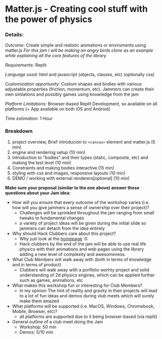 # Matter.js - Creating cool stuff with the power of physics

### Details:
_Outcome:_ Create simple and realistic animations or enviroments using matter.js
*For this jam i will be making an angry birds clone as an example while explaining all the core features of the library*
<!-- undecied (yet) -->

_Requirements:_ Replit

_Language used:_ html and javascript (objects, classes, etc) (optionally css)

_Customization opportunity:_ Custom shapes and bodies with various adjustable properties (friction, momentum, etc). Jammers can create their own simlations and possibly games using knowledge from the jam

_Platform Limitations:_ Browser-based Replit Development, so available on all platforms (+ App available on both iOS and Android)

_Time estimation:_ 1 Hour 

### Breakdown
1) project overview, Brief introducion to ``<canvas>`` element and matter.js (5 min)
2) engine and rendering setup (10 min)
3) Introduction to "bodies" and their types (static, composite, etc) and making the test level (10 min)
4) Constraints and making bodies interactive (15 min)
5) styling with css and images, responsive layouts (10 min)
6) DEMO / working with external renderers[optional] (10 min)


**Make sure your proposal (similar to the one above) answer these questions about your Jam idea:**
- How will you ensure that every outcome of the workshop varies (i.e. how will you give jammers a sense of ownership over their project)?
  - Challenges will be sprinkled throughout the jam  ranging from small tweaks to fundamental changes
  - a variety of project ideas will be given during the initial slide so jammers can detach from the idea entirely
- Why should Hack Clubbers care about this project?
  - Why just look at the [homepage](https://brm.io/matter-js/) :0. 
  - Hack clubbers by the end of the jam will be able to use real life physics with their animations and web pages using the library adding a new level of complexity and awesomeness.
- What Club Members will walk away with (both in terms of knowledge and in terms of product)
  - Clubbers will walk away with a portfolio worhty project and solid understanding of 2d physics engines, which can be applied further such as games, animations, etc
- What makes this workshop fun or interesting for Club Members?
  - In my opinion The hint of reality and gravity in their projects will lead to a lot of fun ideas and demos during vlub meets which will surely make them amazed
- What platforms will be supported (i.e. MacOS, Windows, Chromebook, Mobile, Browser, etc)?
  - all platforms are supported due to it being browser-based (via replit)
- General outline of a club meet doing the Jam
  - Workshop: 50 min
  - Demos: 5/10 min
<!--  How will you allow Club Leaders to add their own project to the Jam presentation (giving them a sense of ownership over the meeting)? -->
